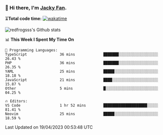 ### 👋 Hi there, I'm [Jacky Fan](https://jacky.fan).

⏳**Total code time:** [![wakatime](https://wakatime.com/badge/user/2cbd8003-b8b8-4565-92d7-ad9c23ff1846.svg)](https://wakatime.com/@2cbd8003-b8b8-4565-92d7-ad9c23ff1846)

<img src="https://github-readme-stats.vercel.app/api?username=redfrogsss&show_icons=true" alt="redfrogsss's Github stats"></img>

<!--START_SECTION:waka-->
📊 **This Week I Spent My Time On** 

```text
💬 Programming Languages: 
TypeScript               36 mins             ███████░░░░░░░░░░░░░░░░░░   26.43 % 
PHP                      36 mins             ███████░░░░░░░░░░░░░░░░░░   26.35 % 
YAML                     25 mins             █████░░░░░░░░░░░░░░░░░░░░   18.18 % 
JavaScript               21 mins             ████░░░░░░░░░░░░░░░░░░░░░   15.87 % 
Other                    5 mins              █░░░░░░░░░░░░░░░░░░░░░░░░   04.25 % 

🔥 Editors: 
VS Code                  1 hr 52 mins        ████████████████████░░░░░   81.41 % 
Neovim                   25 mins             █████░░░░░░░░░░░░░░░░░░░░   18.59 % 
```


 Last Updated on 19/04/2023 00:53:48 UTC
<!--END_SECTION:waka-->
